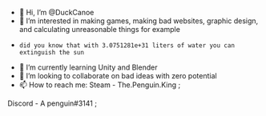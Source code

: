 - 👋 Hi, I’m @DuckCanoe
- 👀 I’m interested in making games, making bad websites, graphic design, and calculating unreasonable things for example
-     did you know that with 3.0751281e+31 liters of water you can extinguish the sun
- 🌱 I’m currently learning Unity and Blender
- 💞️ I’m looking to collaborate on bad ideas with zero potential
- 📫 How to reach me:
Steam - The.Penguin.King ;

Discord - A penguin#3141 ; 
